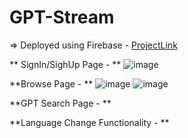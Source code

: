 # GPT-Stream

=> Deployed using Firebase - [ProjectLink]([[ProjectLink](https://gptstream-700ac.web.app/)](https://gptstream-700ac.web.app/))

 ** SignIn/SighUp Page - **
 ![image](https://github.com/adityadubey01/gpt-stream/assets/86652604/4e647687-6ad3-4ce4-b813-e0767c1a3f6d)
 
 **Browse Page - **
 ![image](https://github.com/adityadubey01/gpt-stream/assets/86652604/3985c9b6-da74-412f-8d6d-8404bed435d0)
 ![image](https://github.com/adityadubey01/gpt-stream/assets/86652604/abf4afbc-fd6e-40b6-86b4-eb64fb116069)
 
**GPT Search Page - **

**Language Change Functionality - **



 





 
  
